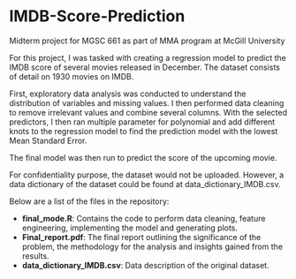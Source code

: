 # IMDB-Score-Prediction

Midterm project for MGSC 661 as part of MMA program at McGill University

For this project, I was tasked with creating a regression model to predict the IMDB score of several movies released in December. The dataset consists of detail on 1930 movies on IMDB.

First, exploratory data analysis was conducted to understand the distribution of variables and missing values. I then performed data cleaning to remove irrelevant values and combine several columns. With the selected predictors, I then ran multiple parameter for polynomial and add different knots to the regression model to find the prediction model with the lowest Mean Standard Error.

The final model was then run to predict the score of the upcoming movie.

For confidentiality purpose, the dataset would not be uploaded. However, a data dictionary of the dataset could be found at data_dictionary_IMDB.csv.

Below are a list of the files in the repository:

  * **final_mode.R**: Contains the code to perform data cleaning, feature engineering, implementing the model and generating plots.
  * **Final_report.pdf**: The final report outlining the significance of the problem, the methodology for the analysis and insights gained from the results.
  * **data_dictionary_IMDB.csv**: Data description of the original dataset.
